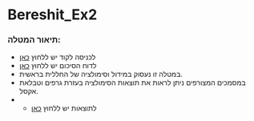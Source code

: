 # Bereshit_Ex2


  
  ### תיאור המטלה:
  * לכניסה לקוד יש ללחוץ [כאן](https://github.com/almogre02/Bereshit_Ex2/tree/main/Beresheet)
  * לדוח הסיכום יש ללחוץ [כאן](https://github.com/almogre02/Bereshit_Ex2/blob/main/%D7%9E%D7%98%D7%9C%D7%94%202%20-%20%D7%93%D7%95%D7%97%20%D7%A1%D7%99%D7%9B%D7%95%D7%9D.pdf)
  * במטלה זו נעסוק במידול וסימולציה של החללית בראשית. 
  * במסמכים המצורפים ניתן לראות את תוצאות הסימולציה בעזרת גרפים וטבלאת אקסל.
  *   * לתוצאות יש ללחוץ [כאן](https://github.com/almogre02/Bereshit_Ex2/blob/main/Bereshit%20result.xlsx)

    

